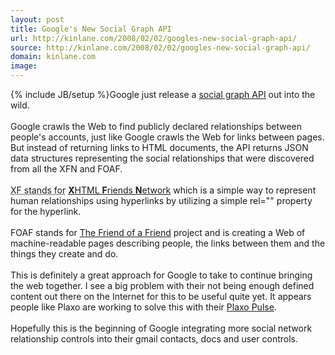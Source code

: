 ```yaml
---
layout: post
title: Google's New Social Graph API
url: http://kinlane.com/2008/02/02/googles-new-social-graph-api/
source: http://kinlane.com/2008/02/02/googles-new-social-graph-api/
domain: kinlane.com
image: 
---
```

{% include JB/setup %}Google just release a <a href="http://google-code-updates.blogspot.com/2008/02/urls-are-people-too.html">social graph API</a> out into the wild.<br />
<br />
Google crawls the Web to find publicly declared relationships between people's accounts, just like Google crawls the Web for links between pages. But instead of returning links to HTML documents, the API returns JSON data structures representing the social relationships that were discovered from all the XFN and FOAF.<br />
<br />
<abbr title="XHTML Friends Network">XF stands for</abbr> <a href="http://gmpg.org/xfn/"><strong>X</strong>HTML <strong>F</strong>riends <strong>N</strong>etwork</a> which is a simple way to represent human relationships using hyperlinks by utilizing a simple rel="" property for the hyperlink.<br />
<br />
FOAF stands for <a href="http://www.foaf-project.org/">The Friend of a Friend</a> project and is creating a Web of machine-readable pages describing people, the links between them and the things they create and do.<br />
<br />
This is definitely a great approach for Google to take to continue bringing the web together. I see a big problem with their not being enough defined content out there on the Internet for this to be useful quite yet. It appears people like Plaxo are working to solve this with their <a href="http://www.plaxo.com/">Plaxo Pulse</a>.<br />
<br />
Hopefully this is the beginning of Google integrating more social network relationship controls into their gmail contacts, docs and user controls.